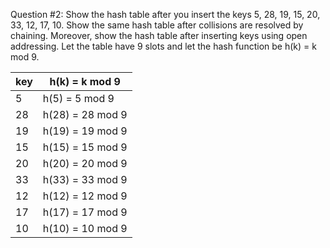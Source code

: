 Question #2:
Show the hash table after you insert the keys 5, 28, 19, 15, 20, 33, 12, 17, 10. Show the same hash
table after collisions are resolved by chaining. Moreover, show the hash table after inserting keys
using open addressing. Let the table have 9 slots and let the hash function be h(k) = k mod 9.




| key | h(k) = k mod 9   | 
| --- | ---------------- |
| 5   | h(5) = 5 mod 9   |
| 28  | h(28) = 28 mod 9 |
| 19  | h(19) = 19 mod 9 |
| 15  | h(15) = 15 mod 9 |
| 20  | h(20) = 20 mod 9 |
| 33  | h(33) = 33 mod 9 |
| 12  | h(12) = 12 mod 9 |
| 17  | h(17) = 17 mod 9 |
| 10  | h(10) = 10 mod 9 |
